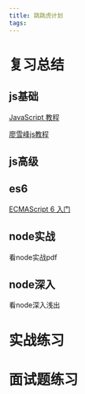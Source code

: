 ```yaml
---
title: 跳跳虎计划
tags:
---
```

# 复习总结

## js基础
[JavaScript 教程](https://www.runoob.com/js/js-tutorial.html)

[廖雪峰js教程 ](https://www.liaoxuefeng.com/ )
## js高级
## es6
[ECMAScript 6 入门](http://es6.ruanyifeng.com/)
## node实战
看node实战pdf
## node深入
看node深入浅出


# 实战练习
# 面试题练习


